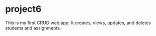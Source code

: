 # project6
This is my first CRUD web app. It creates, views, updates, and deletes students and assignments.
